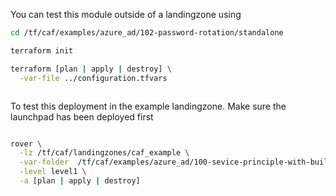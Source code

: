 You can test this module outside of a landingzone using

```bash
cd /tf/caf/examples/azure_ad/102-password-rotation/standalone

terraform init

terraform [plan | apply | destroy] \
  -var-file ../configuration.tfvars



```

To test this deployment in the example landingzone. Make sure the launchpad has been deployed first

```bash

rover \
  -lz /tf/caf/landingzones/caf_example \
  -var-folder  /tf/caf/examples/azure_ad/100-sevice-principle-with-builtin-roles \
  -level level1 \
  -a [plan | apply | destroy]

```